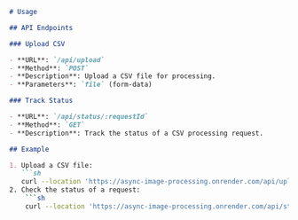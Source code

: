 ```markdown
# Usage

## API Endpoints

### Upload CSV

- **URL**: `/api/upload`
- **Method**: `POST`
- **Description**: Upload a CSV file for processing.
- **Parameters**: `file` (form-data)

### Track Status

- **URL**: `/api/status/:requestId`
- **Method**: `GET`
- **Description**: Track the status of a CSV processing request.

## Example

1. Upload a CSV file:
   ```sh
   curl --location 'https://async-image-processing.onrender.com/api/upload-csv' \--form 'csvFile=@"{YOUR_FILE_LOCATION}"'
2. Check the status of a request:
    ```sh
    curl --location 'https://async-image-processing.onrender.com/api/status/7ec117e3-0b01-4335-ac84-9986c4333acd'
